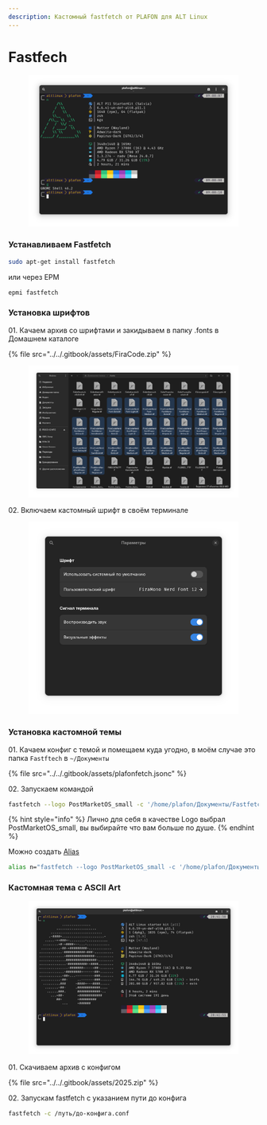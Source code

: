 ```yaml
---
description: Кастомный fastfetch oт PLAFON для ALT Linux
---
```


# Fastfech

<figure><img src="../../.gitbook/assets/Снимок экрана от 2024-08-09 09-00-14.png" alt=""><figcaption></figcaption></figure>

### Устанавливаем Fastfetch <a href="#nastraivaem-neofetch" id="nastraivaem-neofetch"></a>

```bash
sudo apt-get install fastfetch
```

или через EPM

```
epmi fastfetch
```

### Установка шрифтов

01\. Качаем архив со шрифтами и закидываем в папку .fonts в Домашнем каталоге

{% file src="../../.gitbook/assets/FiraCode.zip" %}

<figure><img src="../../.gitbook/assets/Снимок экрана от 2024-08-09 09-04-25.png" alt=""><figcaption></figcaption></figure>

02\. Включаем кастомный шрифт в своём терминале

<figure><img src="../../.gitbook/assets/Снимок экрана от 2024-08-09 09-05-33.png" alt=""><figcaption></figcaption></figure>

### Установка кастомной темы

01\. Качаем конфиг с темой и помещаем куда угодно, в моём случае это папка `Fastftech` в `~/Документы`

{% file src="../../.gitbook/assets/plafonfetch.jsonc" %}

02\. Запускаем командой

```bash
fastfetch --logo PostMarketOS_small -c '/home/plafon/Документы/Fastfetch/plafonfetch.jsonc'
```

{% hint style="info" %}
Лично для себя в качестве Logo выбрал PostMarketOS\_small, вы выбирайте что вам больше по душе.
{% endhint %}

Можно создать [Alias](alias.md)

```bash
alias n="fastfetch --logo PostMarketOS_small -c '/home/plafon/Документы/Fastfetch/plafonfetch.jsonc'"
```

### Кастомная тема с ASCII Art

<figure><img src="../../.gitbook/assets/Снимок экрана от 2025-01-11 20-41-57.png" alt=""><figcaption></figcaption></figure>

01\. Скачиваем архив с конфигом

{% file src="../../.gitbook/assets/2025.zip" %}

02\. Запускам fastfetch с указанием пути до конфига

```bash
fastfetch -c /путь/до-конфига.conf
```
